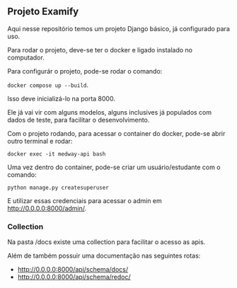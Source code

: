 ## Projeto Examify

Aqui nesse repositório temos um projeto Django básico, já configurado para uso.

Para rodar o projeto, deve-se ter o docker e ligado instalado no computador.

Para configurár o projeto, pode-se rodar o comando:

`docker compose up --build`.

Isso deve inicializá-lo na porta 8000.

Ele já vai vir com alguns modelos, alguns inclusives já populados com dados de teste, 
para facilitar o desenvolvimento.

Com o projeto rodando, para acessar o container do docker, pode-se abrir outro terminal e rodar:

`docker exec -it medway-api bash`

Uma vez dentro do container, pode-se criar um usuário/estudante com o comando:

`python manage.py createsuperuser`

E utilizar essas credenciais para acessar o admin em http://0.0.0.0:8000/admin/.

### Collection

Na pasta /docs existe uma collection para facilitar o acesso as apis.

Além de também possuir uma documentação nas seguintes rotas:
- http://0.0.0.0:8000/api/schema/docs/
- http://0.0.0.0:8000/api/schema/redoc/

